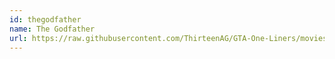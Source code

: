 ```yaml
---
id: thegodfather
name: The Godfather
url: https://raw.githubusercontent.com/ThirteenAG/GTA-One-Liners/movies/datasets/thegodfather.json
---
```

